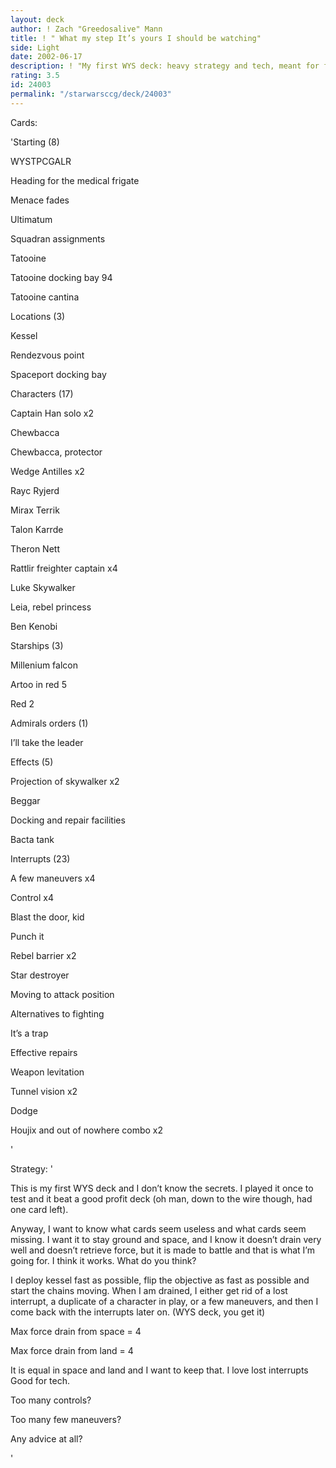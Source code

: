```yaml
---
layout: deck
author: ! Zach "Greedosalive" Mann
title: ! " What my step It’s yours I should be watching"
side: Light
date: 2002-06-17
description: ! "My first WYS deck: heavy strategy and tech, meant for fighting ground and space. I would really appreciate any advice"
rating: 3.5
id: 24003
permalink: "/starwarsccg/deck/24003"
---
```

Cards: 

'Starting (8) 


WYSTPCGALR

Heading for the medical frigate

Menace fades

Ultimatum

Squadran assignments

Tatooine

Tatooine docking bay 94

Tatooine cantina


Locations (3)


Kessel

Rendezvous point

Spaceport docking bay


Characters (17)


Captain Han solo x2

Chewbacca

Chewbacca, protector

Wedge Antilles x2

Rayc Ryjerd

Mirax Terrik

Talon Karrde

Theron Nett

Rattlir freighter captain x4

Luke Skywalker

Leia, rebel princess

Ben Kenobi


Starships (3)


Millenium falcon

Artoo in red 5

Red 2


Admirals orders (1)


I’ll take the leader


Effects (5)


Projection of skywalker x2

Beggar

Docking and repair facilities

Bacta tank


Interrupts (23)


A few maneuvers x4

Control x4

Blast the door, kid

Punch it

Rebel barrier x2

Star destroyer

Moving to attack position

Alternatives to fighting

It’s a trap

Effective repairs

Weapon levitation

Tunnel vision x2

Dodge

Houjix and out of nowhere combo x2




'

Strategy: '

 
This is my first WYS deck and I don’t know the secrets. I played it once to test and it beat a good profit deck (oh man, down to the wire though, had one card left).


Anyway, I want to know what cards seem useless and what cards seem missing. I want it to stay ground and space, and I know it doesn’t drain very well and doesn’t retrieve force, but it is made to battle and that is what I’m going for. I think it works. What do you think?


I deploy kessel fast as possible, flip the objective as fast as possible and start the chains moving. When I am drained, I either get rid of a lost interrupt, a duplicate of a character in play, or a few maneuvers, and then I come back with the interrupts later on. (WYS deck, you get it)



Max force drain from space = 4

Max force drain from land = 4


It is equal in space and land and I want to keep that. I love lost interrupts Good for tech.


Too many controls?

Too many few maneuvers?


Any advice at all?


'
